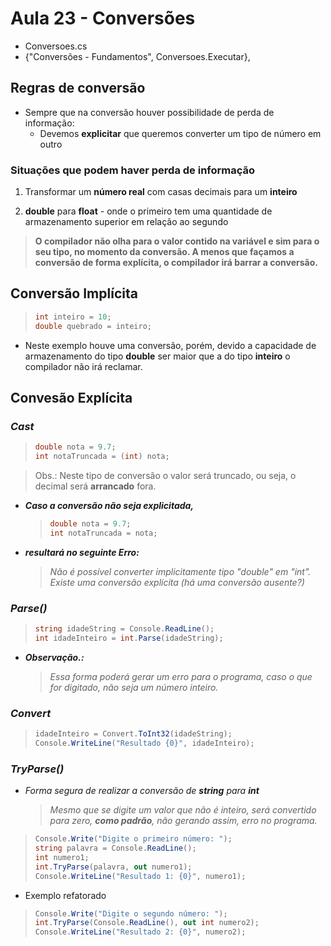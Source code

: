 # Aula 23 - Conversões

* Conversoes.cs
* {"Conversões - Fundamentos", Conversoes.Executar},

## Regras de conversão

* Sempre que na conversão houver possibilidade de perda de informação:
  * Devemos **explicitar** que queremos converter um tipo de número em outro

### Situações que podem haver perda de informação

1. Transformar um **número real** com casas decimais para um **inteiro**

2. **double** para **float** - onde o primeiro tem uma quantidade de armazenamento superior em relação ao segundo

> **O compilador não olha para o valor contido na variável e sim para o seu tipo, no momento da conversão.
> A menos que façamos a conversão de forma explícita, o compilador irá barrar a conversão.**

## Conversão Implícita

>```cs
> int inteiro = 10;
> double quebrado = inteiro;
>```

* Neste exemplo houve uma conversão, porém, devido a capacidade de
armazenamento do tipo **double** ser maior que a do tipo **inteiro**
o compilador não irá reclamar.

## Convesão Explícita 

### *Cast*

>```cs
> double nota = 9.7;
> int notaTruncada = (int) nota;
>```

> Obs.: Neste tipo de conversão o valor será truncado, ou seja, o decimal será **arrancado** fora.

* ***Caso a conversão não seja explicitada,***

  >```cs
  > double nota = 9.7;
  > int notaTruncada = nota;
  >```

* ***resultará no seguinte Erro:***
  > *Não é possível converter implicitamente tipo "double" em "int".
  > Existe uma conversão explícita (há uma conversão ausente?)*

### *Parse()*

>```cs
> string idadeString = Console.ReadLine();
> int idadeInteiro = int.Parse(idadeString);
>```

* ***Observação.:***
  > *Essa forma poderá gerar um erro para o programa, caso o que for digitado, não seja um número inteiro.*

### *Convert*

>```cs
> idadeInteiro = Convert.ToInt32(idadeString);
> Console.WriteLine("Resultado {0}", idadeInteiro);
>```

### *TryParse()*

* _Forma segura de realizar a conversão de **string** para **int**_
  > *Mesmo que se digite um valor que não é inteiro, será convertido para zero, __como padrão__, não gerando assim, erro no programa.*

>```cs
> Console.Write("Digite o primeiro número: ");
> string palavra = Console.ReadLine();
> int numero1;
> int.TryParse(palavra, out numero1);
> Console.WriteLine("Resultado 1: {0}", numero1);
>```

* Exemplo refatorado

>```cs
> Console.Write("Digite o segundo número: ");
> int.TryParse(Console.ReadLine(), out int numero2);
> Console.WriteLine("Resultado 2: {0}", numero2);
>```